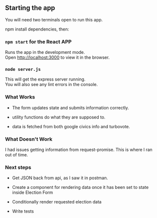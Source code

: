 

## Starting the app

You will need two terminals open to run this app.

npm install dependencies, then:


### `npm start` for the React APP

Runs the app in the development mode.<br>
Open [http://localhost:3000](http://localhost:3000) to view it in the browser.



### `node server.js`

This will get the express server running.<br>
You will also see any lint errors in the console.

### What Works

* The form updates state and submits information correctly.

* utility functions do what they are supposed to.

* data is fetched from both google civics info and turbovote.

### What Doesn't Work

I had issues getting information from request-promise. This is where I ran out of time. <br>

### Next steps

* Get JSON back from api, as I saw it in postman.

* Create a component for rendering data once it has been set to state inside Election Form

* Conditionally render requested election data

* Write tests







